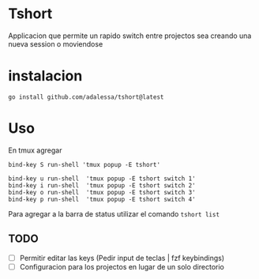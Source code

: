 # Tshort

Applicacion que permite un rapido switch entre projectos
sea creando una nueva session o moviendose

# instalacion

```
go install github.com/adalessa/tshort@latest
```

# Uso
En tmux agregar
```
bind-key S run-shell 'tmux popup -E tshort'

bind-key u run-shell  'tmux popup -E tshort switch 1'
bind-key i run-shell  'tmux popup -E tshort switch 2'
bind-key o run-shell  'tmux popup -E tshort switch 3'
bind-key p run-shell  'tmux popup -E tshort switch 4'
```

Para agregar a la barra de status utilizar el comando `tshort list`

## TODO
- [ ] Permitir editar las keys (Pedir input de teclas | fzf keybindings)
- [ ] Configuracion para los projectos en lugar de un solo directorio
